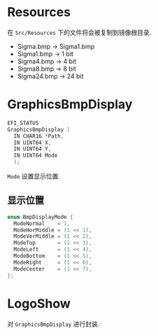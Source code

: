 # Resources

在 `Src/Resources` 下的文件将会被复制到镜像根目录.

- Sigma.bmp -> Sigma1.bmp
- Sigma1.bmp -> 1 bit
- Sigma4.bmp -> 4 bit
- Sigma8.bmp -> 8 bit
- Sigma24.bmp -> 24 bit

# GraphicsBmpDisplay

```c++
EFI_STATUS
GraphicsBmpDisplay (
  IN CHAR16 *Path,
  IN UINT64 X,
  IN UINT64 Y,
  IN UINT64 Mode
  );
```

`Mode` 设置显示位置.

## 显示位置

```c++
enum BmpDisplayMode {
  ModeNormal    = 1,
  ModeHorMiddle = (1 << 1),
  ModeVerMiddle = (1 << 2),
  ModeTop       = (1 << 3),
  ModeLeft      = (1 << 4),
  ModeBottom    = (1 << 5),
  ModeRight     = (1 << 6),
  ModeCenter    = (1 << 7),
};
```

# LogoShow

对 `GraphicsBmpDisplay` 进行封装.

